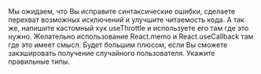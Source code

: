 Мы ожидаем, что Вы исправите синтаксические ошибки, сделаете перехват возможных исключений и улучшите читаемость кода. 
А так же, напишите кастомный хук useThrottle и используете его там где это нужно. 
Желательно использование React.memo и React.useCallback там где это имеет смысл. 
Будет большим плюсом, если Вы сможете закэшировать получение случайного пользователя. 
Укажите правильные типы.
